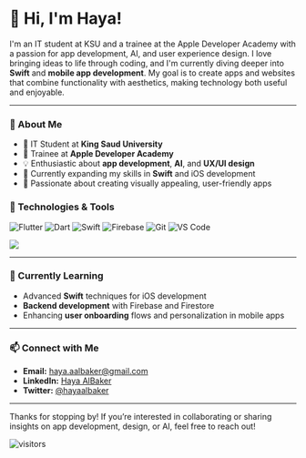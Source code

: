 # 👋 Hi, I'm Haya!

I'm an IT student at KSU and a trainee at the Apple Developer Academy with a passion for app development, AI, and user experience design. I love bringing ideas to life through coding, and I'm currently diving deeper into **Swift** and **mobile app development**. My goal is to create apps and websites that combine functionality with aesthetics, making technology both useful and enjoyable.

---

### 🌟 About Me
- 💼 IT Student at **King Saud University**
- 🍎 Trainee at **Apple Developer Academy**
- 💡 Enthusiastic about **app development**, **AI**, and **UX/UI design**
- 🌱 Currently expanding my skills in **Swift** and iOS development
- 🎨 Passionate about creating visually appealing, user-friendly apps

### 🔧 Technologies & Tools
![Flutter](https://img.shields.io/badge/Flutter-02569B?style=for-the-badge&logo=flutter&logoColor=white)
![Dart](https://img.shields.io/badge/Dart-0175C2?style=for-the-badge&logo=dart&logoColor=white)
![Swift](https://img.shields.io/badge/Swift-FA7343?style=for-the-badge&logo=swift&logoColor=white)
![Firebase](https://img.shields.io/badge/Firebase-FFCA28?style=for-the-badge&logo=firebase&logoColor=white)
![Git](https://img.shields.io/badge/Git-F05032?style=for-the-badge&logo=git&logoColor=white)
![VS Code](https://img.shields.io/badge/VS%20Code-007ACC?style=for-the-badge&logo=visual-studio-code&logoColor=white)

![](https://github-readme-stats.vercel.app/api/top-langs/?username=Hayaalbaker&layout=compact&hide=html)

---

### 🌱 Currently Learning
- Advanced **Swift** techniques for iOS development
- **Backend development** with Firebase and Firestore
- Enhancing **user onboarding** flows and personalization in mobile apps

---

### 📫 Connect with Me
- **Email:** [haya.aalbaker@gmail.com](mailto:haya.aalbaker@gmail.com)
- **LinkedIn:** [Haya AlBaker](https://linkedin.com/in/hayaalbaker)
- **Twitter:** [@hayaalbaker](https://twitter.com/hayaaalbaker)


---

Thanks for stopping by! If you’re interested in collaborating or sharing insights on app development, design, or AI, feel free to reach out!

![visitors](https://visitor-badge.laobi.icu/badge?page_id=Hayaalbaker.profile)
<!--
**Hayaalbaker/Hayaalbaker** is a ✨ _special_ ✨ repository because its `README.md` (this file) appears on your GitHub profile.

Here are some ideas to get you started:

- 🔭 I’m currently working on ...
- 🌱 I’m currently learning ...
- 👯 I’m looking to collaborate on ...
- 🤔 I’m looking for help with ...
- 💬 Ask me about ...
- 📫 How to reach me: ...
- 😄 Pronouns: ...
- ⚡ Fun fact: ...
-->
